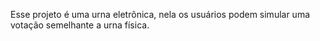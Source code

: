 Esse projeto é uma urna eletrônica, nela os usuários podem simular uma votação semelhante a urna física.